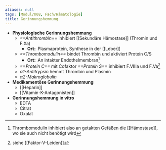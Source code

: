 ```yaml
---
aliases: null
tags: [Modul/m08, Fach/Hämatologie]
title: Gerinnungshemmung
---
```


 - **Physiologische Gerinnungshemmung**
	- *==Antithrombin==* inhibiert [[Sekundäre Hämostase]] (Thromin und F.Xa)
		- **Ort**:: Plasmaprotein, Synthese in der [[Leber]]
	- *==Thrombomodulin==* bindet Thrombin und aktiviert Protein C/S
		- **Ort**:: An intakter Endothelmembran[^1]
	- *==Protein C==* mit Cofaktor *==Protein S==* inhibiert F.VIIIa und F.Va[^2]
	- *α1-Antitrypsin* hemmt Thrombin und Plasmin
	- *α2-Makroglobulin*
- **Medikamentöse Gerinnungshemmung**
	- [[Heparin]]
	- [[Vitamin-K-Antagonisten]]
- **Gerinnungshemmung in vitro**
	- EDTA
	- Citrat
	- Oxalat




[^1]: Thrombomodulin inhibiert also an getakten Gefäßen die [[Hämostase]], wo sie auch nicht benötigt wird
[^2]: siehe [[Faktor-V-Leiden]]